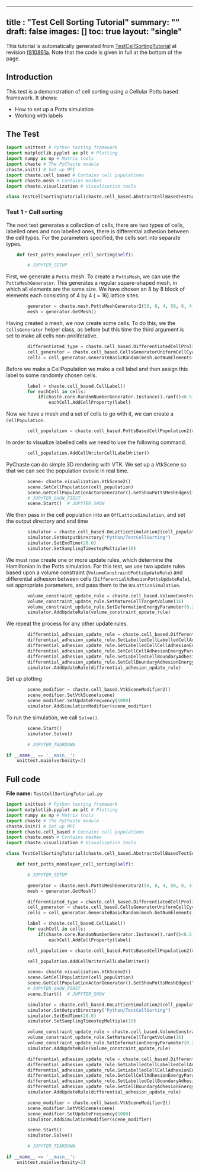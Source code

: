 
---
title : "Test Cell Sorting Tutorial"
summary: ""
draft: false
images: []
toc: true
layout: "single"
---

This tutorial is automatically generated from [TestCellSortingTutorial](https://github.com/Chaste/PyChaste/blob/develop/test/python/cell_based/tutorials/TestCellSortingTutorial.py) at revision [f810861a](https://github.com/Chaste/PyChaste/commit/f810861afe376ba19bd791e14e85f29583993205).
Note that the code is given in full at the bottom of the page.


## Introduction
This test is a demonstration of cell sorting using a Cellular Potts based framework.
It shows:
 * How to set up a Potts simulation
 * Working with labels
 
## The Test

```python
import unittest # Python testing framework
import matplotlib.pyplot as plt # Plotting
import numpy as np # Matrix tools
import chaste # The PyChaste module
chaste.init() # Set up MPI
import chaste.cell_based # Contains cell populations
import chaste.mesh # Contains meshes
import chaste.visualization # Visualization tools

class TestCellSortingTutorial(chaste.cell_based.AbstractCellBasedTestSuite):

```
### Test 1 - Cell sorting
The next test generates a collection of cells, there are two types of cells, labelled ones and non labelled ones,
there is differential adhesion between the cell types. For the parameters specified, the cells sort into separate types.

```python
    def test_potts_monolayer_cell_sorting(self):

        # JUPYTER_SETUP

```
First, we generate a `Potts` mesh. To create a `PottsMesh`, we can use the `PottsMeshGenerator`.
This generates a regular square-shaped mesh, in which all elements are the same size.
We have chosen an 8 by 8 block of elements each consisting of 4 by 4 ( = 16) lattice sites.

```python
        generator = chaste.mesh.PottsMeshGenerator2(50, 8, 4, 50, 8, 4)
        mesh = generator.GetMesh()

```
Having created a mesh, we now create some cells. To do this, we the `CellsGenerator` helper class,
as before but this time the third argument is set to make all cells non-proliferative.

```python
        differentiated_type = chaste.cell_based.DifferentiatedCellProliferativeType()
        cell_generator = chaste.cell_based.CellsGeneratorUniformCellCycleModel_2()
        cells = cell_generator.GenerateBasicRandom(mesh.GetNumElements(), differentiated_type)

```
Before we make a CellPopulation we make a cell label and then assign this label to some randomly chosen cells.

```python
        label = chaste.cell_based.CellLabel()
        for eachCell in cells:
            if(chaste.core.RandomNumberGenerator.Instance().ranf()<0.5):
                eachCell.AddCellProperty(label)

```
Now we have a mesh and a set of cells to go with it, we can create a `CellPopulation`.

```python
        cell_population = chaste.cell_based.PottsBasedCellPopulation2(mesh, cells)

```
In order to visualize labelled cells we need to use the following command.

```python
        cell_population.AddCellWriterCellLabelWriter()

```
PyChaste can do simple 3D rendering with VTK. We set up a VtkScene so that we can
see the population evovle in real time.

```python
        scene= chaste.visualization.VtkScene2()
        scene.SetCellPopulation(cell_population)
        scene.GetCellPopulationActorGenerator().SetShowPottsMeshEdges(True)
        # JUPYTER_SHOW_FIRST
        scene.Start()  # JUPYTER_SHOW

```
We then pass in the cell population into an `OffLatticeSimulation`, and set the output directory and end time

```python
        simulator = chaste.cell_based.OnLatticeSimulation2(cell_population)
        simulator.SetOutputDirectory("Python/TestCellSorting")
        simulator.SetEndTime(20.0)
        simulator.SetSamplingTimestepMultiple(10)

```
We must now create one or more update rules, which determine the Hamiltonian in the Potts simulation.
For this test, we use two update rules based upon a volume constraint (`VolumeConstraintPottsUpdateRule`) and
differential adhesion between cells (`DifferentialAdhesionPottsUpdateRule`), set appropriate parameters, and
pass them to the `OnLatticeSimulation`.

```python
        volume_constraint_update_rule = chaste.cell_based.VolumeConstraintPottsUpdateRule2()
        volume_constraint_update_rule.SetMatureCellTargetVolume(16)
        volume_constraint_update_rule.SetDeformationEnergyParameter(0.2)
        simulator.AddUpdateRule(volume_constraint_update_rule)

```
We repeat the process for any other update rules.

```python
        differential_adhesion_update_rule = chaste.cell_based.DifferentialAdhesionPottsUpdateRule2()
        differential_adhesion_update_rule.SetLabelledCellLabelledCellAdhesionEnergyParameter(0.16)
        differential_adhesion_update_rule.SetLabelledCellCellAdhesionEnergyParameter(0.11)
        differential_adhesion_update_rule.SetCellCellAdhesionEnergyParameter(0.02)
        differential_adhesion_update_rule.SetLabelledCellBoundaryAdhesionEnergyParameter(0.16)
        differential_adhesion_update_rule.SetCellBoundaryAdhesionEnergyParameter(0.16)
        simulator.AddUpdateRule(differential_adhesion_update_rule)

```
Set up plotting

```python
        scene_modifier = chaste.cell_based.VtkSceneModifier2()
        scene_modifier.SetVtkScene(scene)
        scene_modifier.SetUpdateFrequency(1000)
        simulator.AddSimulationModifier(scene_modifier)

```
To run the simulation, we call `Solve()`.

```python
        scene.Start()
        simulator.Solve()

        # JUPYTER_TEARDOWN

if __name__ == '__main__':
    unittest.main(verbosity=2)

```


## Full code 


**File name:** `TestCellSortingTutorial.py` 

```python
import unittest # Python testing framework
import matplotlib.pyplot as plt # Plotting
import numpy as np # Matrix tools
import chaste # The PyChaste module
chaste.init() # Set up MPI
import chaste.cell_based # Contains cell populations
import chaste.mesh # Contains meshes
import chaste.visualization # Visualization tools

class TestCellSortingTutorial(chaste.cell_based.AbstractCellBasedTestSuite):

    def test_potts_monolayer_cell_sorting(self):

        # JUPYTER_SETUP

        generator = chaste.mesh.PottsMeshGenerator2(50, 8, 4, 50, 8, 4)
        mesh = generator.GetMesh()

        differentiated_type = chaste.cell_based.DifferentiatedCellProliferativeType()
        cell_generator = chaste.cell_based.CellsGeneratorUniformCellCycleModel_2()
        cells = cell_generator.GenerateBasicRandom(mesh.GetNumElements(), differentiated_type)

        label = chaste.cell_based.CellLabel()
        for eachCell in cells:
            if(chaste.core.RandomNumberGenerator.Instance().ranf()<0.5):
                eachCell.AddCellProperty(label)

        cell_population = chaste.cell_based.PottsBasedCellPopulation2(mesh, cells)

        cell_population.AddCellWriterCellLabelWriter()

        scene= chaste.visualization.VtkScene2()
        scene.SetCellPopulation(cell_population)
        scene.GetCellPopulationActorGenerator().SetShowPottsMeshEdges(True)
        # JUPYTER_SHOW_FIRST
        scene.Start()  # JUPYTER_SHOW

        simulator = chaste.cell_based.OnLatticeSimulation2(cell_population)
        simulator.SetOutputDirectory("Python/TestCellSorting")
        simulator.SetEndTime(20.0)
        simulator.SetSamplingTimestepMultiple(10)

        volume_constraint_update_rule = chaste.cell_based.VolumeConstraintPottsUpdateRule2()
        volume_constraint_update_rule.SetMatureCellTargetVolume(16)
        volume_constraint_update_rule.SetDeformationEnergyParameter(0.2)
        simulator.AddUpdateRule(volume_constraint_update_rule)

        differential_adhesion_update_rule = chaste.cell_based.DifferentialAdhesionPottsUpdateRule2()
        differential_adhesion_update_rule.SetLabelledCellLabelledCellAdhesionEnergyParameter(0.16)
        differential_adhesion_update_rule.SetLabelledCellCellAdhesionEnergyParameter(0.11)
        differential_adhesion_update_rule.SetCellCellAdhesionEnergyParameter(0.02)
        differential_adhesion_update_rule.SetLabelledCellBoundaryAdhesionEnergyParameter(0.16)
        differential_adhesion_update_rule.SetCellBoundaryAdhesionEnergyParameter(0.16)
        simulator.AddUpdateRule(differential_adhesion_update_rule)

        scene_modifier = chaste.cell_based.VtkSceneModifier2()
        scene_modifier.SetVtkScene(scene)
        scene_modifier.SetUpdateFrequency(1000)
        simulator.AddSimulationModifier(scene_modifier)

        scene.Start()
        simulator.Solve()

        # JUPYTER_TEARDOWN

if __name__ == '__main__':
    unittest.main(verbosity=2)

```

